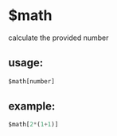 # $math
calculate the provided number
## usage:
```js
$math[number]
```
## example:
```js
$math[2*(1+1)]
```
